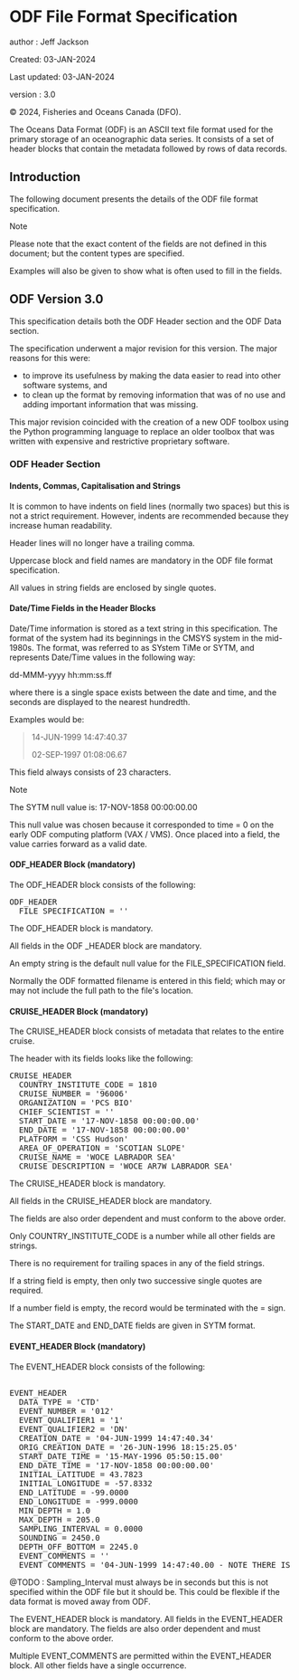# ODF File Format Specification

author : Jeff Jackson

Created: 03-JAN-2024 

Last updated: 03-JAN-2024

version : 3.0

&copy; 2024, Fisheries and Oceans Canada (DFO).

The Oceans Data Format (ODF) is an ASCII text file format used for the primary storage of an oceanographic data series. 
It consists of a set of header blocks that contain the metadata followed by rows of data records.


## Introduction

The following document presents the details of the ODF file format specification.

> [!NOTE]
> Please note that the exact content of the fields are not defined in this document; but the content types are 
> specified.
> 
> Examples will also be given to show what is often used to fill in the fields.


## ODF Version 3.0

This specification details both the ODF Header section and the ODF Data section.

The specification underwent a major revision for this version. The major reasons for this were:
- to improve its usefulness by making the data easier to read into other software systems, and
- to clean up the format by removing information that was of no use and adding important information that was missing.

This major revision coincided with the creation of a new ODF toolbox using the Python programming language to replace
an older toolbox that was written with expensive and restrictive proprietary software.

### ODF Header Section

#### Indents, Commas, Capitalisation and Strings

It is common to have indents on field lines (normally two spaces) but this is not a strict requirement. 
However, indents are recommended because they increase human readability.

Header lines will no longer have a trailing comma.

Uppercase block and field names are mandatory in the ODF file format specification.

All values in string fields are enclosed by single quotes.

#### Date/Time Fields in the Header Blocks

Date/Time information is stored as a text string in this specification. 
The format of the system had its beginnings in the CMSYS system in the mid-1980s. 
The format, was referred to as SYstem TiMe or SYTM, and represents Date/Time values in the following way:

dd-MMM-yyyy hh:mm:ss.ff

where there is a single space exists between the date and time, and the seconds are displayed to the nearest hundredth. 

Examples would be:

> 14-JUN-1999 14:47:40.37
> 
> 02-SEP-1997 01:08:06.67

This field always consists of 23 characters. 

> [!NOTE]
> The SYTM null value is: 17-NOV-1858 00:00:00.00
> 
> This null value was chosen because it corresponded to time = 0 on the early ODF computing platform (VAX / VMS). 
> Once placed into a field, the value carries forward as a valid date.

#### ODF_HEADER Block (mandatory)

The ODF_HEADER block consists of the following:

<pre>
ODF_HEADER
  FILE_SPECIFICATION = ''
</pre>

The ODF_HEADER block is mandatory.

All fields in the ODF _HEADER block are mandatory.

An empty string is the default null value for the FILE_SPECIFICATION field.

Normally the ODF formatted filename is entered in this field; which may or may not include the full path to the 
file's location.

#### CRUISE_HEADER Block (mandatory)

The CRUISE_HEADER block consists of metadata that relates to the entire cruise. 

The header with its fields looks like the following:

<pre>
CRUISE_HEADER
  COUNTRY_INSTITUTE_CODE = 1810
  CRUISE_NUMBER = '96006'
  ORGANIZATION = 'PCS BIO'
  CHIEF_SCIENTIST = ''
  START_DATE = '17-NOV-1858 00:00:00.00'
  END_DATE = '17-NOV-1858 00:00:00.00'
  PLATFORM = 'CSS Hudson'
  AREA_OF_OPERATION = 'SCOTIAN SLOPE'
  CRUISE_NAME = 'WOCE LABRADOR SEA'
  CRUISE_DESCRIPTION = 'WOCE AR7W LABRADOR SEA'
</pre>

The CRUISE_HEADER block is mandatory.

All fields in the CRUISE_HEADER block are mandatory.

The fields are also order dependent and must conform to the above order.

Only COUNTRY_INSTITUTE_CODE is a number while all other fields are strings.

There is no requirement for trailing spaces in any of the field strings.

If a string field is empty, then only two successive single quotes are required.

If a number field is empty, the record would be terminated with the = sign.

The START_DATE and END_DATE fields are given in SYTM format. 

#### EVENT_HEADER Block (mandatory)

The EVENT_HEADER block consists of the following:

<pre>

EVENT_HEADER
  DATA_TYPE = 'CTD'
  EVENT_NUMBER = '012'
  EVENT_QUALIFIER1 = '1'
  EVENT_QUALIFIER2 = 'DN'
  CREATION_DATE = '04-JUN-1999 14:47:40.34'
  ORIG_CREATION_DATE = '26-JUN-1996 18:15:25.05'
  START_DATE_TIME = '15-MAY-1996 05:50:15.00'
  END_DATE_TIME = '17-NOV-1858 00:00:00.00'
  INITIAL_LATITUDE = 43.7823
  INITIAL_LONGITUDE = -57.8332
  END_LATITUDE = -99.0000
  END_LONGITUDE = -999.0000
  MIN_DEPTH = 1.0
  MAX_DEPTH = 205.0
  SAMPLING_INTERVAL = 0.0000
  SOUNDING = 2450.0
  DEPTH_OFF_BOTTOM = 2245.0
  EVENT_COMMENTS = ''
  EVENT_COMMENTS = '04-JUN-1999 14:47:40.00 - NOTE THERE IS BAD DATA FROM SURFACE TO 10 DBARS'
</pre>

@TODO : Sampling_Interval must always be in seconds but this is not specified within the ODF file but it should be. 
This could be flexible if the data format is moved away from ODF.

The EVENT_HEADER block is mandatory. All fields in the EVENT_HEADER block are mandatory. The fields are also order dependent and must conform to the above order.

Multiple EVENT_COMMENTS are permitted within the EVENT_HEADER block. All other fields have a single occurrence. 

